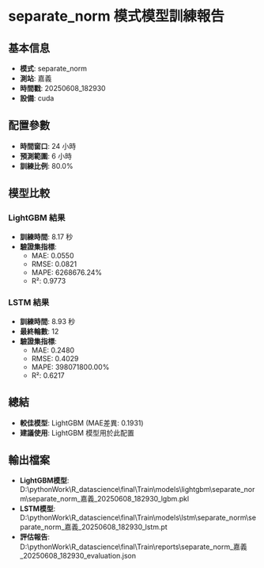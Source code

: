 
# separate_norm 模式模型訓練報告

## 基本信息
- **模式**: separate_norm
- **測站**: 嘉義
- **時間戳**: 20250608_182930
- **設備**: cuda

## 配置參數
- **時間窗口**: 24 小時
- **預測範圍**: 6 小時
- **訓練比例**: 80.0%

## 模型比較

### LightGBM 結果

- **訓練時間**: 8.17 秒
- **驗證集指標**:
  - MAE: 0.0550
  - RMSE: 0.0821
  - MAPE: 6268676.24%
  - R²: 0.9773

### LSTM 結果

- **訓練時間**: 8.93 秒
- **最終輪數**: 12
- **驗證集指標**:
  - MAE: 0.2480
  - RMSE: 0.4029
  - MAPE: 398071800.00%
  - R²: 0.6217

## 總結

- **較佳模型**: LightGBM (MAE差異: 0.1931)
- **建議使用**: LightGBM 模型用於此配置


## 輸出檔案
- **LightGBM模型**: D:\pythonWork\R_datascience\final\Train\models\lightgbm\separate_norm\separate_norm_嘉義_20250608_182930_lgbm.pkl
- **LSTM模型**: D:\pythonWork\R_datascience\final\Train\models\lstm\separate_norm\separate_norm_嘉義_20250608_182930_lstm.pt
- **評估報告**: D:\pythonWork\R_datascience\final\Train\reports\separate_norm_嘉義_20250608_182930_evaluation.json

